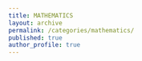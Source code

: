 ```yaml
---
title: MATHEMATICS
layout: archive
permalink: /categories/mathematics/
published: true
author_profile: true
---
```

